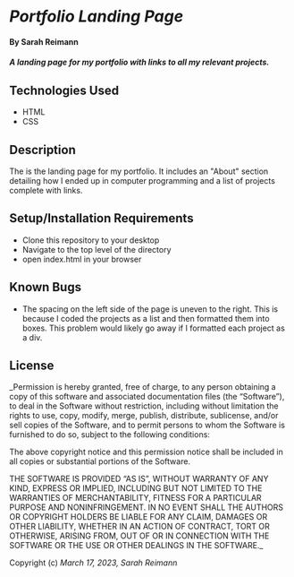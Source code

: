 # _Portfolio Landing Page_

#### By Sarah Reimann
#### _A landing page for my portfolio with links to all my relevant projects._ 

## Technologies Used

* HTML
* CSS


## Description

The is the landing page for my portfolio. It includes an "About" section detailing how I ended up in computer programming and a list of projects complete with links. 

## Setup/Installation Requirements

* Clone this repository to your desktop
* Navigate to the top level of the directory
* open index.html in your browser

## Known Bugs

* The spacing on the left side of the page is uneven to the right. This is because I coded the projects as a list and then formatted them into boxes. This problem would likely go away if I formatted each project as a div.

## License

_Permission is hereby granted, free of charge, to any person obtaining a copy of this software and associated documentation files (the “Software”), to deal in the Software without restriction, including without limitation the rights to use, copy, modify, merge, publish, distribute, sublicense, and/or sell copies of the Software, and to permit persons to whom the Software is furnished to do so, subject to the following conditions:

The above copyright notice and this permission notice shall be included in all copies or substantial portions of the Software.

THE SOFTWARE IS PROVIDED “AS IS”, WITHOUT WARRANTY OF ANY KIND, EXPRESS OR IMPLIED, INCLUDING BUT NOT LIMITED TO THE WARRANTIES OF MERCHANTABILITY, FITNESS FOR A PARTICULAR PURPOSE AND NONINFRINGEMENT. IN NO EVENT SHALL THE AUTHORS OR COPYRIGHT HOLDERS BE LIABLE FOR ANY CLAIM, DAMAGES OR OTHER LIABILITY, WHETHER IN AN ACTION OF CONTRACT, TORT OR OTHERWISE, ARISING FROM, OUT OF OR IN CONNECTION WITH THE SOFTWARE OR THE USE OR OTHER DEALINGS IN THE SOFTWARE._

Copyright (c) _March 17, 2023, Sarah Reimann_